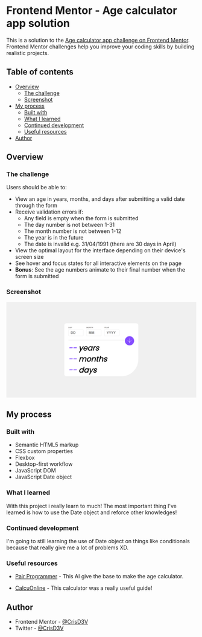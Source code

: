 # Frontend Mentor - Age calculator app solution

This is a solution to the [Age calculator app challenge on Frontend Mentor](https://www.frontendmentor.io/challenges/age-calculator-app-dF9DFFpj-Q). Frontend Mentor challenges help you improve your coding skills by building realistic projects. 

## Table of contents

- [Overview](#overview)
  - [The challenge](#the-challenge)
  - [Screenshot](#screenshot)
- [My process](#my-process)
  - [Built with](#built-with)
  - [What I learned](#what-i-learned)
  - [Continued development](#continued-development)
  - [Useful resources](#useful-resources)
- [Author](#author)

## Overview

### The challenge

Users should be able to:

- View an age in years, months, and days after submitting a valid date through the form
- Receive validation errors if:
  - Any field is empty when the form is submitted
  - The day number is not between 1-31
  - The month number is not between 1-12
  - The year is in the future
  - The date is invalid e.g. 31/04/1991 (there are 30 days in April)
- View the optimal layout for the interface depending on their device's screen size
- See hover and focus states for all interactive elements on the page
- **Bonus**: See the age numbers animate to their final number when the form is submitted

### Screenshot

![Completed Project](./completed/Desktop%20Design.png)

## My process

### Built with

- Semantic HTML5 markup
- CSS custom properties
- Flexbox
- Desktop-first workflow
- JavaScript DOM
- JavaScript Date object

### What I learned

With this project i really learn to much! The most important thing I've learned is how to use the Date object and reforce other knowledges!

### Continued development

I'm going to still learning the use of Date object on things like conditionals because that really give me a lot of problems XD.

### Useful resources

- [Pair Programmer](https://c.ai/c/qtEICpGfFS8f5Zr5kCHR1EsGsHlawNutYSZJq_IEZDY) - This AI give the base to make the age calculator.

- [CalcuOnline](https://calcuonline.com/calculadoras/calculadora-edad/#como-hacer-el-calculo-de-edad-exacta-a-mano) - This calculator was a really useful guide!

## Author

- Frontend Mentor - [@CrisD3V](https://www.frontendmentor.io/profile/CrisD3V)
- Twitter - [@CrisD3V](https://www.twitter.com/CrisD3V)